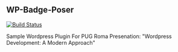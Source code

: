 ## WP-Badge-Poser

[![Build Status](https://travis-ci.org/whitekross/wp-badge-poser.svg?branch=master)](https://travis-ci.org/whitekross/wp-badge-poser)

Sample Wordpress Plugin For PUG Roma Presenation: "Wordpress Development: A Modern Approach" 